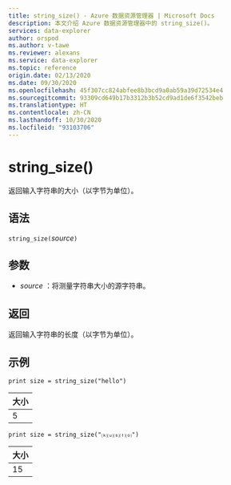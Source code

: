 ```yaml
---
title: string_size() - Azure 数据资源管理器 | Microsoft Docs
description: 本文介绍 Azure 数据资源管理器中的 string_size()。
services: data-explorer
author: orspod
ms.author: v-tawe
ms.reviewer: alexans
ms.service: data-explorer
ms.topic: reference
origin.date: 02/13/2020
ms.date: 09/30/2020
ms.openlocfilehash: 45f307cc824abfee8b3bcd9a0ab59a39d72534e4
ms.sourcegitcommit: 93309cd649b17b3312b3b52cd9ad1de6f3542beb
ms.translationtype: HT
ms.contentlocale: zh-CN
ms.lasthandoff: 10/30/2020
ms.locfileid: "93103706"
---
```

# <a name="string_size"></a>string_size()

返回输入字符串的大小（以字节为单位）。

## <a name="syntax"></a>语法

`string_size(`*source*`)`

## <a name="arguments"></a>参数

* *source* ：将测量字符串大小的源字符串。

## <a name="returns"></a>返回

返回输入字符串的长度（以字节为单位）。

## <a name="examples"></a>示例

```kusto
print size = string_size("hello")
```

|大小|
|---|
|5|

```kusto
print size = string_size("⒦⒰⒮⒯⒪")
```

|大小|
|---|
|15|